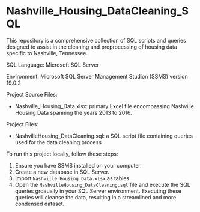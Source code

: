 # Nashville_Housing_DataCleaning_SQL
This repository is a comprehensive collection of SQL scripts and queries designed to assist in the cleaning and preprocessing of housing data specific to Nashville, Tennessee.

SQL Language: Microsoft SQL Server

Environment: Microsoft SQL Server Management Studion (SSMS) version 19.0.2

Project Source Files:
* Nashville_Housing_Data.xlsx: primary Excel file encompassing Nashville Housing Data spanning the years 2013 to 2016.

Project Files:
* NashvilleHousing_DataCleaning.sql: a SQL script file containing queries used for the data cleaning process

To run this project locally, follow these steps:
1. Ensure you have SSMS installed on your computer.
2. Create a new database in SQL Server.
3. Import `Nashville_Housing_Data.xlsx` as tables
4. Open the `NashvilleHousing_DataCleaning.sql` file and execute the SQL queries grdaually in your SQL Server environment. Executing these queries will cleanse the data, resulting in a streamlined and more condensed dataset.
